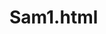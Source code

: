 # Sam1.html
<html>
    <head></head>
    <body>
        <script>
            function addno(a,b)
            {
                var returnvalue="Sum = ";
                function add()
                {
                    return returnvalue+(a+b);
                }
                return add();
            }
            document.write(addno(2,5));
        </script>
    </body>
</html>
